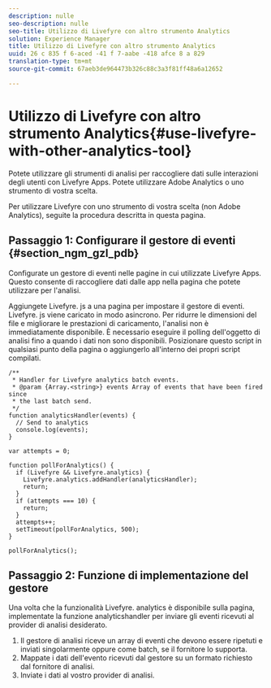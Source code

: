 ```yaml
---
description: nulle
seo-description: nulle
seo-title: Utilizzo di Livefyre con altro strumento Analytics
solution: Experience Manager
title: Utilizzo di Livefyre con altro strumento Analytics
uuid: 26 c 835 f 6-aced -41 f 7-aabe -418 afce 8 a 829
translation-type: tm+mt
source-git-commit: 67aeb3de964473b326c88c3a3f81ff48a6a12652

---
```



# Utilizzo di Livefyre con altro strumento Analytics{#use-livefyre-with-other-analytics-tool}

Potete utilizzare gli strumenti di analisi per raccogliere dati sulle interazioni degli utenti con Livefyre Apps. Potete utilizzare Adobe Analytics o uno strumento di vostra scelta.

Per utilizzare Livefyre con uno strumento di vostra scelta (non Adobe Analytics), seguite la procedura descritta in questa pagina.

## Passaggio 1: Configurare il gestore di eventi {#section_ngm_gzl_pdb}

Configurate un gestore di eventi nelle pagine in cui utilizzate Livefyre Apps. Questo consente di raccogliere dati dalle app nella pagina che potete utilizzare per l&#39;analisi.

Aggiungete Livefyre. js a una pagina per impostare il gestore di eventi. Livefyre. js viene caricato in modo asincrono. Per ridurre le dimensioni del file e migliorare le prestazioni di caricamento, l&#39;analisi non è immediatamente disponibile. È necessario eseguire il polling dell&#39;oggetto di analisi fino a quando i dati non sono disponibili. Posizionare questo script in qualsiasi punto della pagina o aggiungerlo all&#39;interno dei propri script compilati.

```
/** 
 * Handler for Livefyre analytics batch events. 
 * @param {Array.<string>} events Array of events that have been fired since 
 * the last batch send. 
 */ 
function analyticsHandler(events) { 
  // Send to analytics 
  console.log(events); 
} 
 
var attempts = 0; 
 
function pollForAnalytics() { 
  if (Livefyre && Livefyre.analytics) { 
    Livefyre.analytics.addHandler(analyticsHandler); 
    return; 
  } 
  if (attempts === 10) { 
    return; 
  } 
  attempts++; 
  setTimeout(pollForAnalytics, 500); 
} 
 
pollForAnalytics(); 
```

## Passaggio 2: Funzione di implementazione del gestore

Una volta che la funzionalità Livefyre. analytics è disponibile sulla pagina, implementate la funzione analyticshandler per inviare gli eventi ricevuti al provider di analisi desiderato.

1. Il gestore di analisi riceve un array di eventi che devono essere ripetuti e inviati singolarmente oppure come batch, se il fornitore lo supporta.
1. Mappate i dati dell&#39;evento ricevuti dal gestore su un formato richiesto dal fornitore di analisi.
1. Inviate i dati al vostro provider di analisi.

